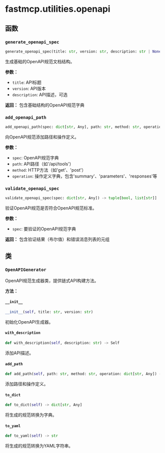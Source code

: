 # fastmcp.utilities.openapi

## 函数

### `generate_openapi_spec`

```python
generate_openapi_spec(title: str, version: str, description: str | None = None) -> dict[str, Any]
```

生成基础的OpenAPI规范文档结构。

**参数：**
- `title`: API标题
- `version`: API版本
- `description`: API描述，可选

**返回：**
包含基础结构的OpenAPI规范字典

### `add_openapi_path`

```python
add_openapi_path(spec: dict[str, Any], path: str, method: str, operation: dict[str, Any]) -> None
```

向OpenAPI规范添加路径和操作定义。

**参数：**
- `spec`: OpenAPI规范字典
- `path`: API路径（如'/api/tools'）
- `method`: HTTP方法（如'get'、'post'）
- `operation`: 操作定义字典，包含'summary'、'parameters'、'responses'等

### `validate_openapi_spec`

```python
validate_openapi_spec(spec: dict[str, Any]) -> tuple[bool, list[str]]
```

验证OpenAPI规范是否符合OpenAPI规范标准。

**参数：**
- `spec`: 要验证的OpenAPI规范字典

**返回：**
包含验证结果（布尔值）和错误消息列表的元组

## 类

### `OpenAPIGenerator`

OpenAPI规范生成器类，提供链式API构建方法。

**方法：**

#### `__init__`

```python
__init__(self, title: str, version: str)
```

初始化OpenAPI生成器。

#### `with_description`

```python
def with_description(self, description: str) -> Self
```

添加API描述。

#### `add_path`

```python
def add_path(self, path: str, method: str, operation: dict[str, Any]) -> Self
```

添加路径和操作定义。

#### `to_dict`

```python
def to_dict(self) -> dict[str, Any]
```

将生成的规范转换为字典。

#### `to_yaml`

```python
def to_yaml(self) -> str
```

将生成的规范转换为YAML字符串。